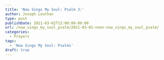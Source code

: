 ```yaml
---
title: 'Now Sings My Soul: Psalm 3:'
author: Joseph Louthan
type: post
publishDate: 2021-03-02T12:00:00-06:00
url: /now_sings_my_soul_psalm/2021-03-02-noon-now_sings_my_soul_psalm/
categories:
  - Prayers
tags:
  - 'Now Sings My Soul: Psalms'
draft: true
---
```

<pre>
<div style="font-variant: small-caps;">

</div>

</pre>
